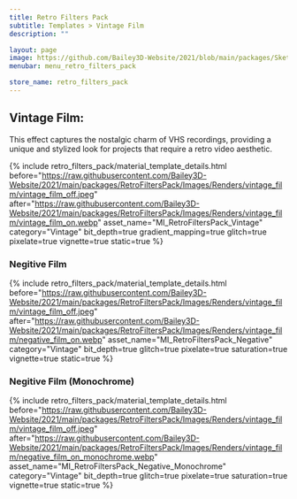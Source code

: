 ```yaml
---
title: Retro Filters Pack
subtitle: Templates > Vintage Film
description: ""

layout: page
image: https://github.com/Bailey3D-Website/2021/blob/main/packages/SketchIt/banner.png?raw=true
menubar: menu_retro_filters_pack

store_name: retro_filters_pack
---
```

## **Vintage Film:**
<section id="vintage"/>

This effect captures the nostalgic charm of VHS recordings, providing a unique and stylized look for projects that require a retro video aesthetic.

{% include retro_filters_pack/material_template_details.html
    before="https://raw.githubusercontent.com/Bailey3D-Website/2021/main/packages/RetroFiltersPack/Images/Renders/vintage_film/vintage_film_off.jpeg"
    after="https://raw.githubusercontent.com/Bailey3D-Website/2021/main/packages/RetroFiltersPack/Images/Renders/vintage_film/vintage_film_on.webp"
    asset_name="MI_RetroFiltersPack_Vintage"
    category="Vintage"
    bit_depth=true
    gradient_mapping=true
    glitch=true
    pixelate=true
    vignette=true
    static=true
%}

### **Negitive Film**

{% include retro_filters_pack/material_template_details.html
    before="https://raw.githubusercontent.com/Bailey3D-Website/2021/main/packages/RetroFiltersPack/Images/Renders/vintage_film/vintage_film_off.jpeg"
    after="https://raw.githubusercontent.com/Bailey3D-Website/2021/main/packages/RetroFiltersPack/Images/Renders/vintage_film/negative_film_on.webp"
    asset_name="MI_RetroFiltersPack_Negative"
    category="Vintage"
    bit_depth=true
    glitch=true
    pixelate=true
    saturation=true
    vignette=true
    static=true
%}


### **Negitive Film (Monochrome)**

{% include retro_filters_pack/material_template_details.html
    before="https://raw.githubusercontent.com/Bailey3D-Website/2021/main/packages/RetroFiltersPack/Images/Renders/vintage_film/vintage_film_off.jpeg"
    after="https://raw.githubusercontent.com/Bailey3D-Website/2021/main/packages/RetroFiltersPack/Images/Renders/vintage_film/negative_film_on_monochrome.webp"
    asset_name="MI_RetroFiltersPack_Negative_Monochrome"
    category="Vintage"
    bit_depth=true
    glitch=true
    pixelate=true
    saturation=true
    vignette=true
    static=true
%}